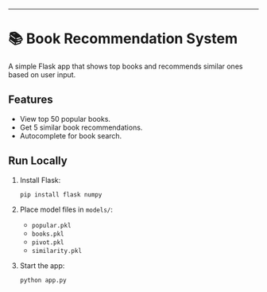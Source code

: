 
---
# 📚 Book Recommendation System

A simple Flask app that shows top books and recommends similar ones based on user input.

## Features

- View top 50 popular books.
- Get 5 similar book recommendations.
- Autocomplete for book search.

## Run Locally

1. Install Flask:
   ```bash
   pip install flask numpy
   ```

2. Place model files in `models/`:
   - `popular.pkl`
   - `books.pkl`
   - `pivot.pkl`
   - `similarity.pkl`

3. Start the app:
   ```bash
   python app.py
   ```
